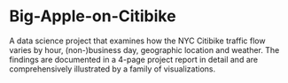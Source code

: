 # Big-Apple-on-Citibike
A data science project that examines how the NYC Citibike traffic flow varies by hour, (non-)business day, geographic location and weather. The findings are documented in a 4-page project report in detail and are comprehensively illustrated by a family of visualizations.
